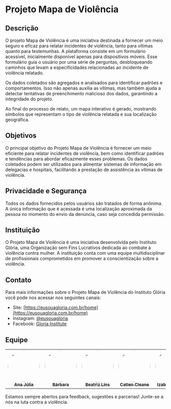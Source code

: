 # Projeto Mapa de Violência

## Descrição
O projeto Mapa de Violência é uma iniciativa destinada a fornecer um meio seguro e eficaz para relatar incidentes de violência, tanto para vítimas quanto para testemunhas. A plataforma consiste em um formulário acessível, inicialmente disponível apenas para dispositivos móveis. Esse formulário guia o usuário por uma série de perguntas, desbloqueando caminhos que levam a especificidades relacionadas ao incidente de violência relatado.

Os dados coletados são agregados e analisados para identificar padrões e comportamentos. Isso não apenas auxilia as vítimas, mas também ajuda a detectar tentativas de preenchimento malicioso dos dados, garantindo a integridade do projeto.

Ao final do processo de relato, um mapa interativo é gerado, mostrando símbolos que representam o tipo de violência relatada e sua localização geográfica.

## Objetivos
O principal objetivo do Projeto Mapa de Violência é fornecer um meio eficiente para relatar incidentes de violência, bem como identificar padrões e tendências para abordar eficazmente esses problemas. Os dados coletados podem ser utilizados para alimentar sistemas de informação em delegacias e hospitais, facilitando a prestação de assistência às vítimas de violência.

## Privacidade e Segurança
Todos os dados fornecidos pelos usuários são tratados de forma anônima. A única informação que é acessada é uma localização aproximada da pessoa no momento do envio da denúncia, caso seja concedida permissão. 

## Instituição
O Projeto Mapa de Violência é uma iniciativa desenvolvida pelo Instituto Glória, uma Organização sem Fins Lucrativos dedicada ao combate à violência contra mulher. A instituição conta com uma equipe multidisciplinar de profissionais comprometidos em promover a conscientização sobre a violência.

## Contato
Para mais informações sobre o Projeto Mapa de Violência do Instituto Glória você pode nos acessar nos seguintes canais:
- Site: [https://eusouagloria.com.br/home](https://eusouagloria.com.br/home)
- Instagram: [@eusouagloria](https://www.instagram.com/eusouagloria)
- Facebook: [Gloria Institute](https://www.facebook.com/gloriainstitute)

## Equipe
<table>
  <tr>
    <td align="center"><a href="https://github.com/anajbsouza"><img style="border-radius: 50%;" src="https://github.com/anajbsouza.png" width="100px;" alt=""/><br/><sub><b>Ana Júlia</b></sub></a><br/>
    <td align="center"><a href="https://github.com/barbarabea"><img style="border-radius: 50%;" src="https://github.com/barbarabea.png" width="100px;" alt=""/><br/><sub><b>Bárbara</b></sub></a><br/>
      <td align="center"><a href="https://github.com/Beatriz-ge"><img style="border-radius: 50%;" src="https://github.com/Beatriz-ge.png" width="100px;" alt=""/><br/><sub><b>Beatriz Lins</b></sub></a><br/>
    <td align="center"><a href="https://github.com/catlenc"><img style="border-radius: 50%;" src="https://github.com/catlenc.png" width="100px;" alt=""/><br/><sub><b>Catlen Cleane</b></sub></a><br/>
    <td align="center"><a href="https://github.com/izabellerivas"><img style="border-radius: 50%;" src="https://github.com/izabellerivas.png" width="100px;" alt=""/><br/><sub><b>Izabelle Rivas</b></sub></a><br/>
      <td align="center"><a href="https://github.com/Kec3-Lin3"><img style="border-radius: 50%;" src="https://github.com/Kec3-Lin3.png" width="100px;" alt=""/><br/><sub><b>Kece Oliveira</b></sub></a><br/>
  </tr>
</table>
Estamos sempre abertos para feedback, sugestões e parcerias! Junte-se a nós na luta contra a violência.

